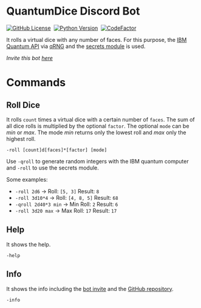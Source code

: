 
# QuantumDice Discord Bot

[![GitHub License](https://img.shields.io/badge/license-MIT-green)](LICENSE.txt)&nbsp;
[![Python Version](https://img.shields.io/badge/python-3-blue)](https://www.python.org/downloads/)&nbsp;
[![CodeFactor](https://www.codefactor.io/repository/github/informaticfreak/quantumdice/badge)](https://www.codefactor.io/repository/github/informaticfreak/quantumdice)&nbsp;

It rolls a virtual dice with any number of faces. For this purpose, the [IBM Quantum API](https://quantum-computing.ibm.com/) via [qRNG](https://github.com/ozaner/qRNG) and the [secrets module](https://docs.python.org/3/library/secrets.html) is used.

*Invite this bot [here](https://discordapp.com/oauth2/authorize?client_id=844685330241159170&permissions=8&scope=bot)*

# Commands

## Roll Dice

It rolls `count` times a virtual dice with a certain number of `faces`. The sum of all dice rolls is multiplied by the optional `factor`. The optional `mode` can be *min* or *max*. The mode *min* returns only the lowest roll and *max* only the highest roll.

`-roll [count]d[faces]*[factor] [mode]`

Use `-qroll` to generate random integers with the IBM quantum computer and `-roll` to use the secrets module.

Some examples:

* `-roll 2d6` -> Roll: `[5, 3]` Result: `8`
* `-roll 3d10*4` -> Roll: `[4, 8, 5]` Result: `68`
* `-qroll 2d40*3 min` -> Min Roll: `2` Result: `6`
* `-roll 3d20 max` -> Max Roll: `17` Result: `17`

## Help

It shows the help.

`-help`

## Info

It shows the info including the [bot invite](https://discordapp.com/oauth2/authorize?client_id=844685330241159170&permissions=8&scope=bot) and the [GitHub repository](https://github.com/InformaticFreak/QuantumDice). 

`-info`

